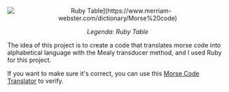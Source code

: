 <p align="center">
  <img src="[https://file.notion.so/f/f/946856ea-5862-45c3-837c-7f93cf5cea98/429c63e8-783f-4e1e-8aa6-0f74f37301ed/Untitled.png?id=b2a2e5ac-377b-4492-a55d-933b10712ed3&table=block&spaceId=946856ea-5862-45c3-837c-7f93cf5cea98&expirationTimestamp=1710799200000&signature=eNtLvR3YiYBkX3ZhQLFLas_zzsRzhfd5M4t5y8lWJGI&downloadName=Untitled.png" alt="Ruby Table](https://www.merriam-webster.com/dictionary/Morse%20code)">
</p>
<p align="center">
  <em>Legenda: Ruby Table</em>
</p>


The idea of ​​this project is to create a code that translates morse code into alphabetical language with the Mealy transducer method, and I used Ruby for this project.

If you want to make sure it's correct, you can use this [Morse Code Translator](https://morsecode.world/international/translator.html) to verify.
